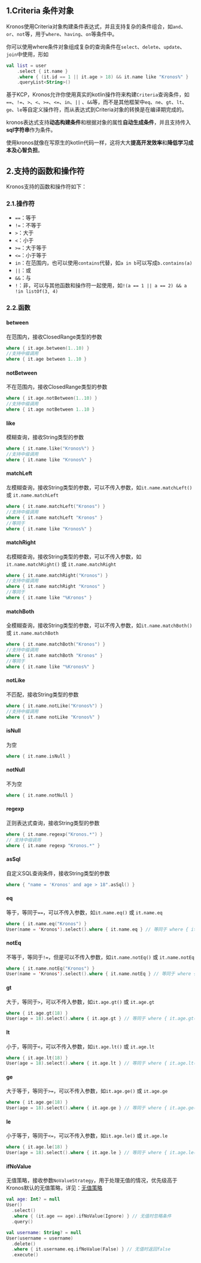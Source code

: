 ## 1.Criteria 条件对象

Kronos使用Criteria对象构建条件表达式，并且支持复杂的条件组合，如`and`、`or`、`not`等，用于`where`、`having`、`on`等条件中。

你可以使用where条件对象组成复杂的查询条件在`select`、`delete`、`update`、`join`中使用，形如

```kotlin
val list = user
    .select { it.name }
    .where { (it.id == 1 || it.age > 18) && it.name like "Kronos%" }
    .queryList<String>()
```

基于KCP，Kronos允许你使用真实的kotlin操作符来构建`Criteria`查询条件，如`==`、`!=`、`>`、`<`、`>=`、`<=`、`in`、`||` 、`&&`等，而不是其他框架中`eq`、`ne`、`gt`、`lt`、`ge`、`le`等自定义操作符，而从表达式到Criteria对象的转换是在编译期完成的。

kronos表达式支持**动态构建条件**和根据对象的属性**自动生成条件**，并且支持传入**sql字符串**作为条件。

使用kronos就像在写原生的kotlin代码一样，这将大大**提高开发效率**和**降低学习成本及心智负担**。

## 2.支持的函数和操作符

Kronos支持的函数和操作符如下：

### 2.1.操作符

- `==`：等于
- `!=`：不等于
- `>`：大于
- `<`：小于
- `>=`：大于等于
- `<=`：小于等于
- `in`：在范围内，也可以使用`contains`代替，如`a in b`可以写成`b.contains(a)`
- `||`：或
- `&&`：与
- `!`：非，可以与其他函数和操作符一起使用，如`!(a == 1 || a == 2) && a !in listOf(3, 4)`

### 2.2.函数

#### between

在范围内，接收ClosedRange类型的参数

```kotlin
where { it.age.between(1..10) }
//支持中缀调用
where { it.age between 1..10 }
```

#### notBetween

不在范围内，接收ClosedRange类型的参数

```kotlin
where { it.age.notBetween(1..10) }
//支持中缀调用
where { it.age notBetween 1..10 }
```

#### like

模糊查询，接收String类型的参数

```kotlin
where { it.name.like("Kronos%") }
//支持中缀调用
where { it.name like "Kronos%" }
```

#### matchLeft

左模糊查询，接收String类型的参数，可以不传入参数，如`it.name.matchLeft()` 或 `it.name.matchLeft`

```kotlin
where { it.name.matchLeft("Kronos") }
//支持中缀调用
where { it.name matchLeft "Kronos" }
//等同于
where { it.name like "Kronos%" }
```

#### matchRight

右模糊查询，接收String类型的参数，可以不传入参数，如`it.name.matchRight()` 或 `it.name.matchRight`

```kotlin
where { it.name.matchRight("Kronos") }
//支持中缀调用
where { it.name matchRight "Kronos" }
//等同于
where { it.name like "%Kronos" }
```

#### matchBoth

全模糊查询，接收String类型的参数，可以不传入参数，如`it.name.matchBoth()` 或 `it.name.matchBoth`

```kotlin
where { it.name.matchBoth("Kronos") }
//支持中缀调用
where { it.name matchBoth "Kronos" }
//等同于
where { it.name like "%Kronos%" }
```
#### notLike

不匹配，接收String类型的参数

```kotlin
where { it.name.notLike("Kronos%") }
//支持中缀调用
where { it.name notLike "Kronos%" }
```

#### isNull

为空

```kotlin
where { it.name.isNull }
```

#### notNull

不为空

```kotlin
where { it.name.notNull }
```

#### regexp

正则表达式查询，接收String类型的参数

```kotlin
where { it.name.regexp("Kronos.*") }
// 支持中缀调用
where { it.name regexp "Kronos.*" }
```

#### asSql

自定义SQL查询条件，接收String类型的参数

```kotlin
where { "name = 'Kronos' and age > 18".asSql() }
```

#### eq

等于，等同于`==`，可以不传入参数，如`it.name.eq()` 或 `it.name.eq`

```kotlin
where { it.name.eq("Kronos") }
User(name = 'Kronos').select().where { it.name.eq } // 等同于 where { it.name.eq("Kronos") }
```

#### notEq

不等于，等同于`!=`，但是可以不传入参数，如`it.name.notEq()` 或 `it.name.notEq`

```kotlin
where { it.name.notEq("Kronos") }
User(name = 'Kronos').select().where { it.name.notEq } // 等同于 where { it.name.notEq("Kronos") }
```

#### gt

大于，等同于`>`，可以不传入参数，如`it.age.gt()` 或 `it.age.gt`

```kotlin
where { it.age.gt(18) }
User(age = 18).select().where { it.age.gt } // 等同于 where { it.age.gt(18) }
```

#### lt

小于，等同于`<`，可以不传入参数，如`it.age.lt()` 或 `it.age.lt`

```kotlin
where { it.age.lt(18) }
User(age = 18).select().where { it.age.lt } // 等同于 where { it.age.lt(18) }
```

#### ge

大于等于，等同于`>=`，可以不传入参数，如`it.age.ge()` 或 `it.age.ge`

```kotlin
where { it.age.ge(18) }
User(age = 18).select().where { it.age.ge } // 等同于 where { it.age.ge(18) }
```

#### le

小于等于，等同于`<=`，可以不传入参数，如`it.age.le()` 或 `it.age.le`

```kotlin
where { it.age.le(18) }
User(age = 18).select().where { it.age.le } // 等同于 where { it.age.le(18) }
```

#### ifNoValue

无值策略，接收参数`NoValueStrategy`，用于处理无值的情况，优先级高于Kronos默认的无值策略，详见：[无值策略](/documentation/en/database/no-value-strategy)

```kotlin
val age: Int? = null
User()
  .select()
  .where { (it.age == age).ifNoValue(Ignore) } // 无值时忽略条件
  .query()

val username: String? = null
User(username = username)
  .delete()
  .where { it.username.eq.ifNoValue(False) } // 无值时返回false
  .execute()
```

